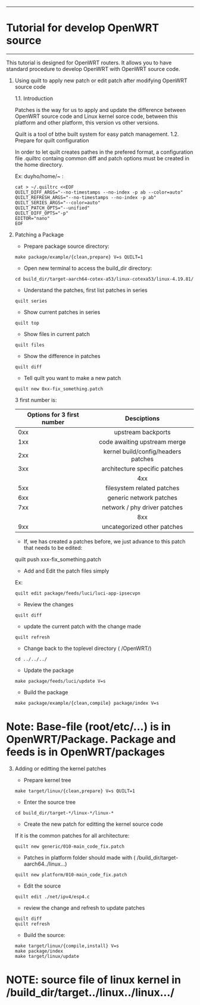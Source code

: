 --------------------------------------------------------------------------------
# Tutorial for develop OpenWRT source
-------------------------------------------------------------------------------
 This tutorial is designed for OpenWRT routers. It allows you to have standard procedure to develop OpenWRT with OpenWRT source code.

1. Using quilt to apply new patch or edit patch after modifying OpenWRT source code

	1.1. Introduction

 	Patches is the way for us to apply and update the difference between OpenWRT source code and Linux kernel sorce code, between this platform and other platform, this version vs other versions.

	Quilt is a tool of bthe built system for easy patch management.
	1.2. Prepare for quilt configuration

	In order to let quilt creates pathes in the prefered format, a configuration file .quiltrc containg common diff and patch options must be created in the home directory.
       
	Ex: duyho/home/~ :
          
	```shell
	cat > ~/.quiltrc <<EOF
	QUILT_DIFF_ARGS="--no-timestamps --no-index -p ab --color=auto"
	QUILT_REFRESH_ARGS="--no-timestamps --no-index -p ab"
	QUILT_SERIES_ARGS="--color=auto"
	QUILT_PATCH_OPTS="--unified"
	QUILT_DIFF_OPTS="-p"
	EDITOR="nano"
	EOF
	``` 

2. Patching a Package

	- Prepare package source directory:

	```shell
	make package/example/{clean,prepare} V=s QUILT=1
	```

	- Open new terminal to access the build_dir directory:

	```shell
	cd build_dir/target-aarch64-cotex-a53/linux-cotexa53/linux-4.19.81/
	```

	- Understand the patches, first list patches in series

	```shell
	quilt series
	```

	- Show current patches in series

	```shell
	quilt top
	```

	- Show files in current patch

	```shell
	quilt files
	```

	- Show the difference in patches
	
	```shell
	quilt diff
	```

	- Tell quilt you want to make a new patch

	```shell
	quilt new 0xx-fix_something.patch
	```

	3 first number is:

	|Options for 3 first number| Desciptions                                 |
	| ------------------------ | :-----------------------------------------: |
	|          0xx             | upstream backports                          |
	|          1xx             | code awaiting upstream merge                |
	|          2xx             | kernel build/config/headers patches         | 
	|          3xx             | architecture specific patches               |
        |          4xx             | mtd related patches (subsystem and drivers) |
	|          5xx             | filesystem related patches                  |
	|          6xx             | generic network patches                     |
	|          7xx             | network / phy driver patches                |
        |          8xx             | other drivers                               |
	|          9xx             | uncategorized other patches                 |

	- If, we has created a patches before, we just advance to this patch that needs to be edited:

	quilt push xxx-fix_something.patch

	- Add and Edit the patch files simply

	Ex:
	```shell
	quilt edit package/feeds/luci/luci-app-ipsecvpn
	```

	- Review the changes

	```shell
	quilt diff
	```

	- update the current patch with the change made

	```shell
	quilt refresh
	```

	- Change back to the toplevel directory ( /OpenWRT/)

	```shell
	cd ../../../
	```

	- Update the package

	```shell
	make package/feeds/luci/update V=s
	```

	- Build the package

	```shell
	make package/example/{clean,compile} package/index V=s
	```

# Note: Base-file (root/etc/...) is in OpenWRT/Package. Package and feeds is in OpenWRT/packages

3. Adding or editting the kernel patches

	- Prepare kernel tree

	```shell
	make target/linux/{clean,prepare} V=s QUILT=1
	```

	- Enter the source tree

	```shell
	cd build_dir/target-*/linux-*/linux-*
	```

	- Create the new patch for editting the kernel source code

	If it is the common patches for all architecture:

	```shell
	quilt new generic/010-main_code_fix.patch
	```

	- Patches in platform folder should made with ( /build_dir/target-aarch64../linux...)

	```shell
	quilt new platform/010-main_code_fix.patch
	```

	- Edit the source

	```shell
	quilt edit ./net/ipv4/esp4.c
	```

	- review the change and refresh to update patches

	```shell
	quilt diff
	quilt refresh
	```

	- Build the source:
	
	```shell
	make target/linux/{compile,install} V=s
	make package/index
	make target/linux/update
	```
# NOTE: source file of linux kernel in /build_dir/target../linux../linux.../
	 
